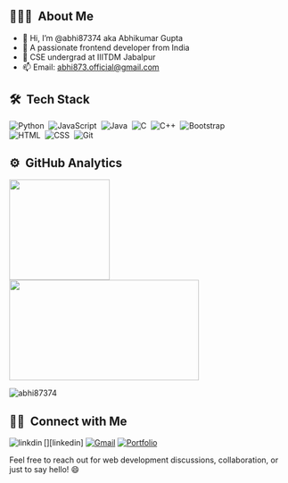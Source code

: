 ## 👨🏻‍💻 &nbsp;About Me

- 👋 Hi, I’m @abhi87374 aka Abhikumar Gupta
- 👀 A passionate frontend developer from India
- 🏫 CSE undergrad at IIITDM Jabalpur
- 📫 Email: abhi873.official@gmail.com

## 🛠 &nbsp;Tech Stack

![Python](https://img.shields.io/badge/-Python-05122A?style=flat&logo=python)&nbsp;
![JavaScript](https://img.shields.io/badge/-JavaScript-05122A?style=flat&logo=javascript)&nbsp;
![Java](https://img.shields.io/badge/-Java-05122A?style=flat&logo=Java&logoColor=FFA518)&nbsp;
![C](https://img.shields.io/badge/-C-05122A?style=flat&logo=C&logoColor=A8B9CC)&nbsp;
![C++](https://img.shields.io/badge/-C++-05122A?style=flat&logo=C%2B%2B&logoColor=00599C)&nbsp;
![Bootstrap](https://img.shields.io/badge/-Bootstrap-05122A?style=flat&logo=bootstrap&logoColor=563D7C)\
![HTML](https://img.shields.io/badge/-HTML-05122A?style=flat&logo=HTML5)&nbsp;
![CSS](https://img.shields.io/badge/-CSS-05122A?style=flat&logo=CSS3&logoColor=1572B6)&nbsp;
![Git](https://img.shields.io/badge/-Git-05122A?style=flat&logo=git)&nbsp;



## ⚙️ &nbsp;GitHub Analytics

<p align="left">
<a href="https://github.com/abhi87374">
  <img height="180em" src="https://github-readme-stats-eight-theta.vercel.app/api?username=abhi87374&show_icons=true&theme=algolia&include_all_commits=true&count_private=true"/>
  <img height="180em" width = "340em" src="https://github-readme-stats-eight-theta.vercel.app/api/top-langs/?username=abhi87374&layout=compact&langs_count=8&theme=algolia"/>
</a>
</p>
<p><img align="center" src="https://github-readme-streak-stats.herokuapp.com/?user=abhi87374&" alt="abhi87374" /></p>

 ## 🤝🏻 &nbsp;Connect with Me


[<img align="left" alt="linkdin" src="https://img.shields.io/badge/LinkedIn-0077B5?style=for-the-badge&logo=linkedin&logoColor=white" />][linkedin]
[![Gmail](https://img.shields.io/badge/-gmail-%23D14836?style=for-the-badge&logo=Gmail&logoColor=white)](mailto:21bcs089@iiitdmj.ac.in)
<a href="https://abhi87374.github.io/Abhikumar-s_portfolio" target="_blank" title="Portfolio">
  <img alt="Portfolio" src="https://img.shields.io/badge/Portfolio-YourColor?style=for-the-badge&logo=web&logoColor=white" />
</a>

 
 
[Portfolio]: https://abhi87374.github.io/Abhikumar-s_portfolio
Feel free to reach out for web development discussions, collaboration, or just to say hello! 😄


